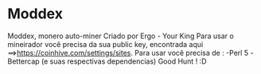 # Moddex
Moddex, monero auto-miner
Criado por Ergo - Your King 
Para usar o mineirador você precisa da sua public key, encontrada aqui ==>https://coinhive.com/settings/sites. 
Para usar você precisa de : 
-Perl 5
-Bettercap (e suas respectivas dependencias)
Good Hunt ! :D
